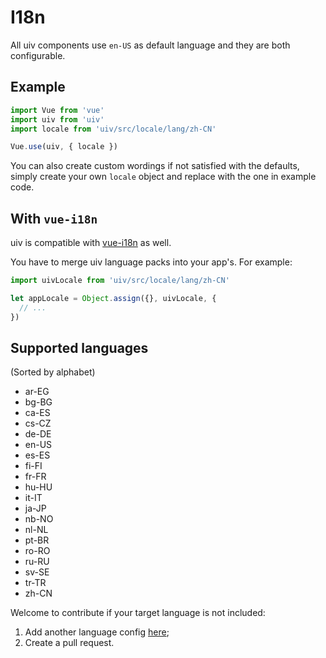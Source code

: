 # I18n

All uiv components use `en-US` as default language and they are both configurable.

## Example

```javascript
import Vue from 'vue'
import uiv from 'uiv'
import locale from 'uiv/src/locale/lang/zh-CN'

Vue.use(uiv, { locale })
```

You can also create custom wordings if not satisfied with the defaults, simply create your own `locale` object and replace with the one in example code.

## With `vue-i18n`

uiv is compatible with [vue-i18n](https://github.com/kazupon/vue-i18n) as well.

You have to merge uiv language packs into your app's. For example:

```javascript
import uivLocale from 'uiv/src/locale/lang/zh-CN'

let appLocale = Object.assign({}, uivLocale, {
  // ...
})
```

## Supported languages

(Sorted by alphabet)

* ar-EG
* bg-BG
* ca-ES
* cs-CZ
* de-DE
* en-US
* es-ES
* fi-FI
* fr-FR
* hu-HU
* it-IT
* ja-JP
* nb-NO
* nl-NL
* pt-BR
* ro-RO
* ru-RU
* sv-SE
* tr-TR
* zh-CN

Welcome to contribute if your target language is not included:

1. Add another language config [here](https://github.com/uiv-lib/uiv/blob/dev/src/locale/lang);
2. Create a pull request.
